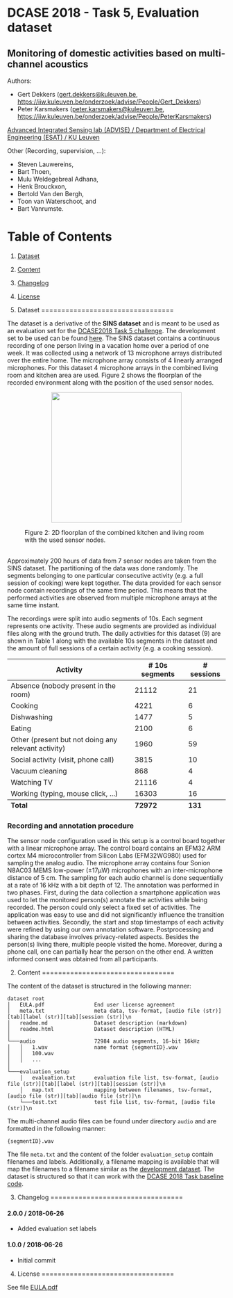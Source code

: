 # DCASE 2018 - Task 5, Evaluation dataset
## Monitoring of domestic activities based on multi-channel acoustics

Authors:

- Gert Dekkers (<gert.dekkers@kuleuven.be>, <https://iiw.kuleuven.be/onderzoek/advise/People/Gert_Dekkers>)
- Peter Karsmakers (<peter.karsmakers@kuleuven.be>, <https://iiw.kuleuven.be/onderzoek/advise/People/PeterKarsmakers>)

[Advanced Integrated Sensing lab (ADVISE)  / Department of Electrical Engineering (ESAT) / KU Leuven](https://iiw.kuleuven.be/onderzoek/advise)

Other (Recording, supervision, ...):

- Steven Lauwereins,
- Bart Thoen,
- Mulu Weldegebreal Adhana,
- Henk Brouckxon,
- Bertold Van den Bergh,
- Toon van Waterschoot, and
- Bart Vanrumste.

# Table of Contents
1. [Dataset](#1-dataset)
2. [Content](#2-content)
4. [Changelog](#3-changelog)
5. [License](#4-license)

1. Dataset
=================================

The dataset is a derivative of the **SINS dataset** and is meant to be used as an evaluation set for the [DCASE2018 Task 5 challenge](http://dcase.community/challenge2018/task-monitoring-domestic-activities). The development set to be used can be found [here](https://zenodo.org/record/1247102#.WzIF_NUzZhE).  The SINS dataset contains a continuous recording of one person living in a vacation home over a period of one week.  It was collected using a network of 13 microphone arrays distributed over the entire home. The microphone array consists of 4 linearly arranged microphones. For this dataset 4 microphone arrays in the combined living room and kitchen area are used. Figure 2 shows the floorplan of the recorded environment along with the position of the used sensor nodes.
<figure>
    <p align="center">
        <img src="http://d33wubrfki0l68.cloudfront.net/5cb3f5d055aa8916eaafa831fefea69c113cbc5c/c201d/images/tasks/challenge2018/task5_2dplan.png" class="img img-responsive" style="width: 300px" align="center">
    </p>
	<p align="center">
        <figcaption>Figure 2: 2D floorplan of the combined kitchen and living room with the used sensor nodes.</figcaption>
    </p>
</figure>
<br>
Approximately 200 hours of data from 7 sensor nodes are taken from the SINS dataset. The partitioning of the data was done randomly. The segments belonging to one particular consecutive activity (e.g. a full session of cooking) were kept together. The data provided for each sensor node contain recordings of the same time period. This means that the performed activities are observed from multiple microphone arrays at the same time instant. 

The recordings were split into audio segments of 10s. Each segment represents one activity.  These audio segments are provided as individual files along with the ground truth. 
The daily activities for this dataset (9) are shown in Table 1 along with the available 10s segments in the dataset and the amount of full sessions of a certain activity (e.g. a cooking session).

<div class="table table-responsive">
<table class="table table-striped">
    <thead>
        <tr>
            <th>Activity</th>
            <th class="col-md-3"># 10s segments</th>
            <th class="col-md-3"># sessions</th>
        </tr>
    </thead>
    <tbody>
        <tr>
            <td>Absence (nobody present in the room)</td>
            <td>21112</td>
            <td>21</td>
        </tr>
        <tr>
            <td>Cooking</td>
            <td>4221</td>
            <td>6</td>
        </tr>
        <tr>
            <td>Dishwashing</td>
            <td>1477</td>
            <td>5</td>
        </tr>
        <tr>
            <td>Eating</td>
            <td>2100</td>
            <td>6</td>
        </tr>
        <tr>
            <td>Other (present but not doing any relevant activity)</td>
            <td>1960</td>
            <td>59</td>
        </tr>  
        <tr>
            <td>Social activity (visit, phone call)</td>
            <td>3815</td>
            <td>10</td>
        </tr>
        <tr>
            <td>Vacuum cleaning</td>
            <td>868</td>
            <td>4</td>
        </tr> 
        <tr>
            <td>Watching TV</td>
            <td>21116</td>
            <td>4</td>
        </tr>
        <tr>
            <td>Working (typing, mouse click, ...)</td>
            <td>16303</td>
            <td>16</td>
        </tr>
    </tbody>
    <tfoot>
        <tr>
            <td><strong>Total</strong></td>
            <td><strong>72972</strong></td>
            <td><strong>131</strong></td>
        </tr>
    </tfoot>
</table>
</div>
<div class="clearfix"></div>

### Recording and annotation procedure

The sensor node configuration used in this setup is a control board together with a linear microphone array. The control board contains an EFM32 ARM cortex M4 microcontroller from Silicon Labs (EFM32WG980) used for sampling the analog audio. The microphone array contains four Sonion N8AC03 MEMS low-power (±17µW) microphones with an inter-microphone distance of 5 cm. The sampling for each audio channel is done sequentially at a rate of 16 kHz with a bit depth of 12.
The annotation was performed in two phases. First, during the data collection a smartphone application was used to let the monitored person(s) annotate the activities while being recorded. The person could only select a fixed set of activities. The application was easy to use and did not significantly influence the transition between activities. Secondly, the start and stop timestamps of each activity were refined by using our own annotation software. Postprocessing and sharing the database involves privacy-related aspects. Besides the person(s) living there, multiple people visited the home. Moreover, during a phone call, one can partially hear the person on the other end. A written informed consent was obtained from all participants.

2. Content
=================================

The content of the dataset is structured in the following manner:

	dataset root
	│   EULA.pdf				End user license agreement
	│   meta.txt				meta data, tsv-format, [audio file (str)][tab][label (str)][tab][session (str)]\n
	│   readme.md				Dataset description (markdown)
	│   readme.html				Dataset description (HTML)
	│
	└───audio					72984 audio segments, 16-bit 16kHz
	│   │   1.wav				name format {segmentID}.wav
	│   │   100.wav
	│   │   ...
	│
	└───evaluation_setup		
	    │   evaluation.txt		evaluation file list, tsv-format, [audio file (str)][tab][label (str)][tab][session (str)]\n
	    │   map.txt				mapping between filenames, tsv-format, [audio file (str)][tab][audio file (str)]\n
	    └───test.txt 			test file list, tsv-format, [audio file (str)]\n

The multi-channel audio files can be found under directory `audio` and are formatted in the following manner:

	{segmentID}.wav

The file `meta.txt` and the content of the folder `evaluation_setup` contain filenames and labels. Additionally, a filename mapping is available that will map the filenames to a filename similar as the [development dataset](https://zenodo.org/record/1247102#.WzIF_NUzZhE). The dataset is structured so that it can work with the [DCASE 2018 Task baseline code](https://github.com/DCASE-REPO/dcase2018_baseline/tree/master/task5). 

3. Changelog
=================================
#### 2.0.0 / 2018-06-26

* Added evaluation set labels
#### 1.0.0 / 2018-06-26

* Initial commit

4. License
=================================

See file [EULA.pdf](EULA.pdf)